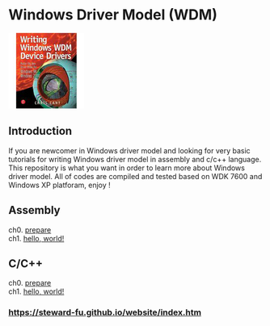 # Windows Driver Model (WDM)
![Alt text](imgs/main.jpg)
  
## Introduction
If you are newcomer in Windows driver model and looking for very basic tutorials for writing Windows driver model in assembly and c/c++ language. This repository is what you want in order to learn more about Windows driver model. All of codes are compiled and tested based on WDK 7600 and Windows XP platforam, enjoy !
  
## Assembly
ch0. <a href="https://steward-fu.github.io/website/driver/wdm/wdk-7.1/asm_setup.htm">prepare</a>  
ch1. <a href="https://steward-fu.github.io/website/driver/wdm/wdk-7.1/asm_hello.htm">hello, world!</a>  
  
## C/C++
ch0. <a href="https://steward-fu.github.io/website/driver/wdm/wdk-7.1/cpp_setup.htm">prepare</a>  
ch1. <a href="https://steward-fu.github.io/website/driver/wdm/wdk-7.1/cpp_hello.htm">hello, world!</a>  
  
### https://steward-fu.github.io/website/index.htm

